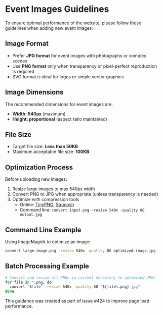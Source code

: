 # Event Images Guidelines

To ensure optimal performance of the website, please follow these guidelines when adding new event images:

## Image Format

- Prefer **JPG format** for event images with photographs or complex scenes
- Use **PNG format** only when transparency or pixel-perfect reproduction is required
- SVG format is ideal for logos or simple vector graphics

## Image Dimensions

The recommended dimensions for event images are:
- **Width: 540px** (maximum)
- **Height: proportional** (aspect ratio maintained)

## File Size

- Target file size: **Less than 50KB**
- Maximum acceptable file size: **100KB**

## Optimization Process

Before uploading new images:

1. Resize large images to max 540px width
2. Convert PNG to JPG when appropriate (unless transparency is needed)
3. Optimize with compression tools
   - Online: [TinyPNG](https://tinypng.com/), [Squoosh](https://squoosh.app/)
   - Command line: `convert input.png -resize 540x -quality 80 output.jpg`

## Command Line Example

Using ImageMagick to optimize an image:

```bash
convert large-image.png -resize 540x -quality 80 optimized-image.jpg
```

## Batch Processing Example

```bash
# Convert and resize all PNGs in current directory to optimized JPGs
for file in *.png; do
  convert "$file" -resize 540x -quality 80 "${file%.png}.jpg"
done
```

This guidance was created as part of issue #424 to improve page load performance.